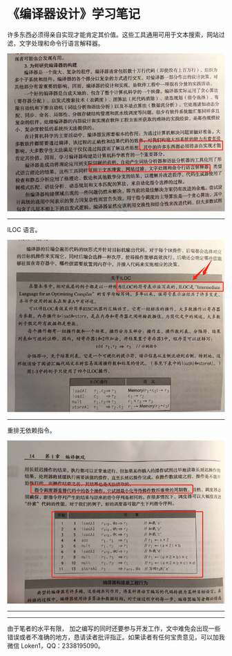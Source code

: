# 《编译器设计》学习笔记

许多东西必须得亲自实现才能肯定其价值。这些工具通用可用于文本搜索，网站过滤，文字处理和命令行语言解释器。

![ec-1-1](ec-1-1.png)

------

ILOC 语言。

![ec-1-2](ec-1-2.png)

------

重排无依赖指令。

![ec-1-3](ec-1-3.png)

------









------

由于笔者的水平有限， 加之编写的同时还要参与开发工作，文中难免会出现一些错误或者不准确的地方，恳请读者批评指正。如果读者有任何宝贵意见，可以加我微信 Loken1，QQ：2338195090。

